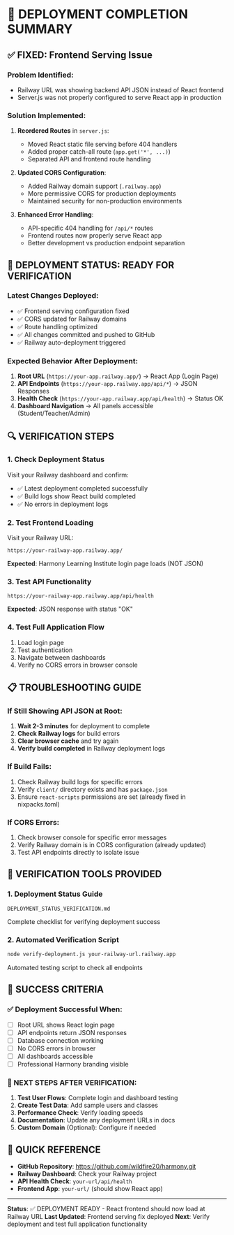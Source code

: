# 🎯 DEPLOYMENT COMPLETION SUMMARY

## ✅ FIXED: Frontend Serving Issue

### Problem Identified:
- Railway URL was showing backend API JSON instead of React frontend
- Server.js was not properly configured to serve React app in production

### Solution Implemented:
1. **Reordered Routes** in `server.js`:
   - Moved React static file serving before 404 handlers
   - Added proper catch-all route (`app.get('*', ...)`)
   - Separated API and frontend route handling

2. **Updated CORS Configuration**:
   - Added Railway domain support (`.railway.app`)
   - More permissive CORS for production deployments
   - Maintained security for non-production environments

3. **Enhanced Error Handling**:
   - API-specific 404 handling for `/api/*` routes
   - Frontend routes now properly serve React app
   - Better development vs production endpoint separation

## 🚀 DEPLOYMENT STATUS: READY FOR VERIFICATION

### Latest Changes Deployed:
- ✅ Frontend serving configuration fixed
- ✅ CORS updated for Railway domains  
- ✅ Route handling optimized
- ✅ All changes committed and pushed to GitHub
- ✅ Railway auto-deployment triggered

### Expected Behavior After Deployment:
1. **Root URL** (`https://your-app.railway.app/`) → React App (Login Page)
2. **API Endpoints** (`https://your-app.railway.app/api/*`) → JSON Responses
3. **Health Check** (`https://your-app.railway.app/api/health`) → Status OK
4. **Dashboard Navigation** → All panels accessible (Student/Teacher/Admin)

## 🔍 VERIFICATION STEPS

### 1. Check Deployment Status
Visit your Railway dashboard and confirm:
- ✅ Latest deployment completed successfully
- ✅ Build logs show React build completed
- ✅ No errors in deployment logs

### 2. Test Frontend Loading
Visit your Railway URL:
```
https://your-railway-app.railway.app/
```
**Expected**: Harmony Learning Institute login page loads (NOT JSON)

### 3. Test API Functionality
```
https://your-railway-app.railway.app/api/health
```
**Expected**: JSON response with status "OK"

### 4. Test Full Application Flow
1. Load login page
2. Test authentication
3. Navigate between dashboards
4. Verify no CORS errors in browser console

## 📋 TROUBLESHOOTING GUIDE

### If Still Showing API JSON at Root:
1. **Wait 2-3 minutes** for deployment to complete
2. **Check Railway logs** for build errors
3. **Clear browser cache** and try again
4. **Verify build completed** in Railway deployment logs

### If Build Fails:
1. Check Railway build logs for specific errors
2. Verify `client/` directory exists and has `package.json`
3. Ensure `react-scripts` permissions are set (already fixed in nixpacks.toml)

### If CORS Errors:
1. Check browser console for specific error messages
2. Verify Railway domain is in CORS configuration (already updated)
3. Test API endpoints directly to isolate issue

## 📁 VERIFICATION TOOLS PROVIDED

### 1. Deployment Status Guide
```
DEPLOYMENT_STATUS_VERIFICATION.md
```
Complete checklist for verifying deployment success

### 2. Automated Verification Script
```bash
node verify-deployment.js your-railway-url.railway.app
```
Automated testing script to check all endpoints

## 🎉 SUCCESS CRITERIA

### ✅ Deployment Successful When:
- [ ] Root URL shows React login page
- [ ] API endpoints return JSON responses
- [ ] Database connection working
- [ ] No CORS errors in browser
- [ ] All dashboards accessible
- [ ] Professional Harmony branding visible

### 🔄 NEXT STEPS AFTER VERIFICATION:
1. **Test User Flows**: Complete login and dashboard testing
2. **Create Test Data**: Add sample users and classes
3. **Performance Check**: Verify loading speeds
4. **Documentation**: Update any deployment URLs in docs
5. **Custom Domain** (Optional): Configure if needed

## 🔗 QUICK REFERENCE

- **GitHub Repository**: https://github.com/wildfire20/harmony.git
- **Railway Dashboard**: Check your Railway project
- **API Health Check**: `your-url/api/health`
- **Frontend App**: `your-url/` (should show React app)

---

**Status**: ✅ DEPLOYMENT READY - React frontend should now load at Railway URL
**Last Updated**: Frontend serving fix deployed
**Next**: Verify deployment and test full application functionality
